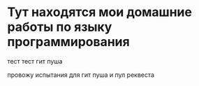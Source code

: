 # Тут находятся мои домашние работы по языку программирования
тест 
тест гит пуша

провожу испытания для гит пуша и пул реквеста

